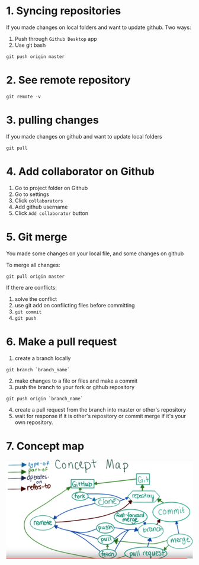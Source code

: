 # 1. Syncing repositories
If you made changes on local folders and want to update github. Two ways:
1. Push through `Github Desktop` app
2. Use git bash
```
git push origin master
```

# 2. See remote repository
```
git remote -v
```
# 3. pulling changes
If you made changes on github and want to update local folders
```
git pull  
```

# 4. Add collaborator on Github
1. Go to project folder on Github
2. Go to settings
3. Click `collaborators`
4. Add github username
5. Click `Add collaborator` button

# 5. Git merge
You made some changes on your local file, and some changes on github

To merge all changes:
```
git pull origin master
```

If there are conflicts:
1. solve the conflict
2. use git add on conflicting files before committing
3. ```git commit```
4. ```git push```

# 6. Make a pull request
1. create a branch locally
```
git branch `branch_name`
```
2. make changes to a file or files and make a commit
3. push the branch to your fork or github repository
```
git push origin `branch_name`
```
4. create a pull request from the branch into master or other's repository
5. wait for response if it is other's repository or commit merge if it's your own repository.  

# 7. Concept map
![pic5](pic/pic5.png)
